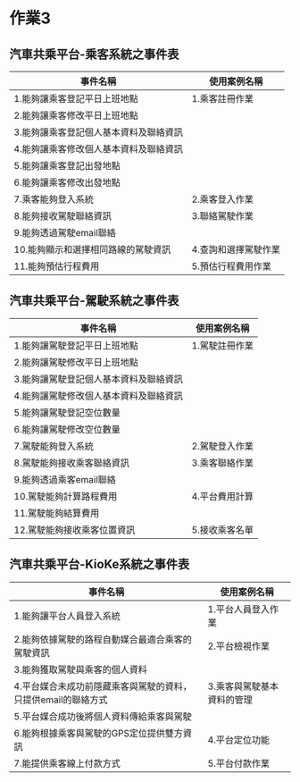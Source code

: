 # 作業3
## 汽車共乘平台-乘客系統之事件表
|事件名稱|使用案例名稱|
|-------|-----------|
|1.能夠讓乘客登記平日上班地點|1.乘客註冊作業|
|2.能夠讓乘客修改平日上班地點| |
|3.能夠讓乘客登記個人基本資料及聯絡資訊| |
|4.能夠讓乘客修改個人基本資料及聯絡資訊| |
|5.能夠讓乘客登記出發地點| |
|6.能夠讓乘客修改出發地點| |
|7.乘客能夠登入系統|2.乘客登入作業|
|8.能夠接收駕駛聯絡資訊|3.聯絡駕駛作業|
|9.能夠透過駕駛email聯絡||
|10.能夠顯示和選擇相同路線的駕駛資訊|4.查詢和選擇駕駛作業|
|11.能夠預估行程費用|5.預估行程費用作業|

## 汽車共乘平台-駕駛系統之事件表
|事件名稱|使用案例名稱|
|-------|-----------|
|1.能夠讓駕駛登記平日上班地點|1.駕駛註冊作業|
|2.能夠讓駕駛修改平日上班地點| |
|3.能夠讓駕駛登記個人基本資料及聯絡資訊| |
|4.能夠讓駕駛修改個人基本資料及聯絡資訊| |
|5.能夠讓駕駛登記空位數量| |
|6.能夠讓駕駛修改空位數量| |
|7.駕駛能夠登入系統|2.駕駛登入作業|
|8.駕駛能夠接收乘客聯絡資訊|3.乘客聯絡作業|
|9.能夠透過乘客email聯絡||
|10.駕駛能夠計算路程費用|4.平台費用計算|
|11.駕駛能夠結算費用| |
|12.駕駛能夠接收乘客位置資訊|5.接收乘客名單|


## 汽車共乘平台-KioKe系統之事件表
|事件名稱|使用案例名稱|
|------|---------|
|1.能夠讓平台人員登入系統|1.平台人員登入作業|
|2.能夠依據駕駛的路程自動媒合最適合乘客的駕駛資訊|2.平台檢視作業|
|3.能夠獲取駕駛與乘客的個人資料||
|4.平台媒合未成功前隱藏乘客與駕駛的資料，只提供email的聯絡方式|3.乘客與駕駛基本資料的管理|
|5.平台媒合成功後將個人資料傳給乘客與駕駛| |
|6.能夠根據乘客與駕駛的GPS定位提供雙方資訊|4.平台定位功能|
|7.能提供乘客線上付款方式|5.平台付款作業|